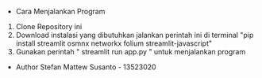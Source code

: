 - Cara Menjalankan Program
1. Clone Repository ini
2.  Download instalasi yang dibutuhkan
   jalankan perintah ini di terminal
  "pip install streamlit osmnx networkx folium streamlit-javascript"
3. Gunakan perintah " streamlit run app.py " untuk menjalankan program

- Author
  Stefan Mattew Susanto  -  13523020
